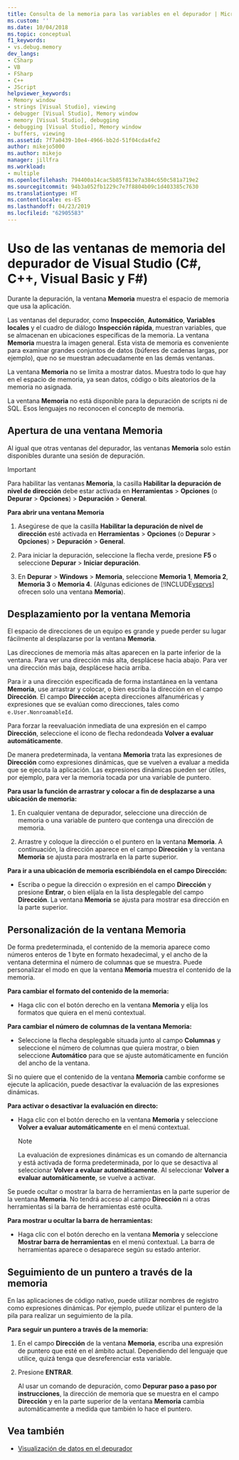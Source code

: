 ```yaml
---
title: Consulta de la memoria para las variables en el depurador | Microsoft Docs
ms.custom: ''
ms.date: 10/04/2018
ms.topic: conceptual
f1_keywords:
- vs.debug.memory
dev_langs:
- CSharp
- VB
- FSharp
- C++
- JScript
helpviewer_keywords:
- Memory window
- strings [Visual Studio], viewing
- debugger [Visual Studio], Memory window
- memory [Visual Studio], debugging
- debugging [Visual Studio], Memory window
- buffers, viewing
ms.assetid: 7f7a0439-10e4-4966-bb2d-51f04cda4fe2
author: mikejo5000
ms.author: mikejo
manager: jillfra
ms.workload:
- multiple
ms.openlocfilehash: 794400a14cac5b85f813e7a384c650c581a719e2
ms.sourcegitcommit: 94b3a052fb1229c7e7f8804b09c1d403385c7630
ms.translationtype: HT
ms.contentlocale: es-ES
ms.lasthandoff: 04/23/2019
ms.locfileid: "62905583"
---
```

# <a name="use-the-memory-windows-in-the-visual-studio-debugger-c-c-visual-basic-f"></a>Uso de las ventanas de memoria del depurador de Visual Studio (C#, C++, Visual Basic y F#)

Durante la depuración, la ventana **Memoria** muestra el espacio de memoria que usa la aplicación.

Las ventanas del depurador, como **Inspección**, **Automático**, **Variables locales** y el cuadro de diálogo **Inspección rápida**, muestran variables, que se almacenan en ubicaciones específicas de la memoria. La ventana **Memoria** muestra la imagen general. Esta vista de memoria es conveniente para examinar grandes conjuntos de datos (búferes de cadenas largas, por ejemplo), que no se muestran adecuadamente en las demás ventanas.

La ventana **Memoria** no se limita a mostrar datos. Muestra todo lo que hay en el espacio de memoria, ya sean datos, código o bits aleatorios de la memoria no asignada.

La ventana **Memoria** no está disponible para la depuración de scripts ni de SQL. Esos lenguajes no reconocen el concepto de memoria.

## <a name="open-a-memory-window"></a>Apertura de una ventana Memoria

Al igual que otras ventanas del depurador, las ventanas **Memoria** solo están disponibles durante una sesión de depuración.

>[!IMPORTANT]
>Para habilitar las ventanas **Memoria**, la casilla **Habilitar la depuración de nivel de dirección** debe estar activada en **Herramientas** > **Opciones** (o **Depurar** > **Opciones**) > **Depuración** > **General**.

**Para abrir una ventana Memoria**

1. Asegúrese de que la casilla **Habilitar la depuración de nivel de dirección** esté activada en **Herramientas** > **Opciones** (o **Depurar** > **Opciones**) > **Depuración** > **General**.

1. Para iniciar la depuración, seleccione la flecha verde, presione **F5** o seleccione **Depurar** > **Iniciar depuración**.

2. En **Depurar** > **Windows** > **Memoria**, seleccione **Memoria 1**, **Memoria 2**, **Memoria 3** o **Memoria 4**. (Algunas ediciones de [!INCLUDE[vsprvs](../code-quality/includes/vsprvs_md.md)] ofrecen solo una ventana **Memoria**).

## <a name="move-around-in-the-memory-window"></a>Desplazamiento por la ventana Memoria

El espacio de direcciones de un equipo es grande y puede perder su lugar fácilmente al desplazarse por la ventana **Memoria**.

Las direcciones de memoria más altas aparecen en la parte inferior de la ventana. Para ver una dirección más alta, desplácese hacia abajo. Para ver una dirección más baja, desplácese hacia arriba.

Para ir a una dirección especificada de forma instantánea en la ventana **Memoria**, use arrastrar y colocar, o bien escriba la dirección en el campo **Dirección**. El campo **Dirección** acepta direcciones alfanuméricas y expresiones que se evalúan como direcciones, tales como `e.User.NonroamableId`.

Para forzar la reevaluación inmediata de una expresión en el campo **Dirección**, seleccione el icono de flecha redondeada **Volver a evaluar automáticamente**.

De manera predeterminada, la ventana **Memoria** trata las expresiones de **Dirección** como expresiones dinámicas, que se vuelven a evaluar a medida que se ejecuta la aplicación. Las expresiones dinámicas pueden ser útiles, por ejemplo, para ver la memoria tocada por una variable de puntero.

**Para usar la función de arrastrar y colocar a fin de desplazarse a una ubicación de memoria:**

1. En cualquier ventana de depurador, seleccione una dirección de memoria o una variable de puntero que contenga una dirección de memoria.

2. Arrastre y coloque la dirección o el puntero en la ventana **Memoria**. A continuación, la dirección aparece en el campo **Dirección** y la ventana **Memoria** se ajusta para mostrarla en la parte superior.

**Para ir a una ubicación de memoria escribiéndola en el campo Dirección:**

- Escriba o pegue la dirección o expresión en el campo **Dirección** y presione **Entrar**, o bien elíjala en la lista desplegable del campo **Dirección**. La ventana **Memoria** se ajusta para mostrar esa dirección en la parte superior.

## <a name="customize-the-memory-window"></a>Personalización de la ventana Memoria

De forma predeterminada, el contenido de la memoria aparece como números enteros de 1 byte en formato hexadecimal, y el ancho de la ventana determina el número de columnas que se muestra. Puede personalizar el modo en que la ventana **Memoria** muestra el contenido de la memoria.

**Para cambiar el formato del contenido de la memoria:**

- Haga clic con el botón derecho en la ventana **Memoria** y elija los formatos que quiera en el menú contextual.

**Para cambiar el número de columnas de la ventana Memoria:**

- Seleccione la flecha desplegable situada junto al campo **Columnas** y seleccione el número de columnas que quiera mostrar, o bien seleccione **Automático** para que se ajuste automáticamente en función del ancho de la ventana.

Si no quiere que el contenido de la ventana **Memoria** cambie conforme se ejecute la aplicación, puede desactivar la evaluación de las expresiones dinámicas.

**Para activar o desactivar la evaluación en directo:**

- Haga clic con el botón derecho en la ventana **Memoria** y seleccione **Volver a evaluar automáticamente** en el menú contextual.

  >[!NOTE]
  >La evaluación de expresiones dinámicas es un comando de alternancia y está activada de forma predeterminada, por lo que se desactiva al seleccionar **Volver a evaluar automáticamente**. Al seleccionar **Volver a evaluar automáticamente**, se vuelve a activar.

Se puede ocultar o mostrar la barra de herramientas en la parte superior de la ventana **Memoria**. No tendrá acceso al campo **Dirección** ni a otras herramientas si la barra de herramientas esté oculta.

**Para mostrar u ocultar la barra de herramientas:**

- Haga clic con el botón derecho en la ventana **Memoria** y seleccione **Mostrar barra de herramientas** en el menú contextual. La barra de herramientas aparece o desaparece según su estado anterior.

## <a name="follow-a-pointer-through-memory"></a>Seguimiento de un puntero a través de la memoria

En las aplicaciones de código nativo, puede utilizar nombres de registro como expresiones dinámicas. Por ejemplo, puede utilizar el puntero de la pila para realizar un seguimiento de la pila.

**Para seguir un puntero a través de la memoria:**

1. En el campo **Dirección** de la ventana **Memoria**, escriba una expresión de puntero que esté en el ámbito actual. Dependiendo del lenguaje que utilice, quizá tenga que desreferenciar esta variable.

2. Presione **ENTRAR**.

   Al usar un comando de depuración, como **Depurar paso a paso por instrucciones**, la dirección de memoria que se muestra en el campo **Dirección** y en la parte superior de la ventana **Memoria** cambia automáticamente a medida que también lo hace el puntero.

## <a name="see-also"></a>Vea también
- [Visualización de datos en el depurador](../debugger/viewing-data-in-the-debugger.md)